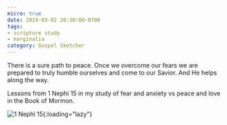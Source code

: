 ```yaml
---
micro: true
date: 2019-03-02 20:30:00-0700
tags:
- scripture study
- marginalia
category: Gospel Sketcher
---
```


There is a sure path to peace. Once we overcome our fears we are prepared to truly humble ourselves and come to our Savior. And He helps along the way.

Lessons from 1 Nephi 15 in my study of fear and anxiety vs peace and love in the Book of Mormon.

![1 Nephi 15](https://media.bennorris.org/images/gospelsketcher/uploads/2019/b85d368767.jpg){:loading="lazy"}